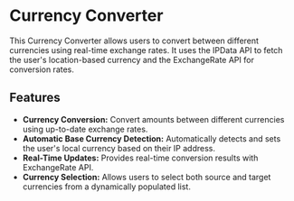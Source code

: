 # Currency Converter
This Currency Converter allows users to convert between different currencies using real-time exchange rates. It uses the IPData API to fetch the user's location-based currency and the ExchangeRate API for conversion rates.
## Features
- **Currency Conversion:**  Convert amounts between different currencies using up-to-date exchange rates.
- **Automatic Base Currency Detection:**  Automatically detects and sets the user's local currency based on their IP address.
- **Real-Time Updates:**  Provides real-time conversion results with ExchangeRate API.
- **Currency Selection:**  Allows users to select both source and target currencies from a dynamically populated list.
